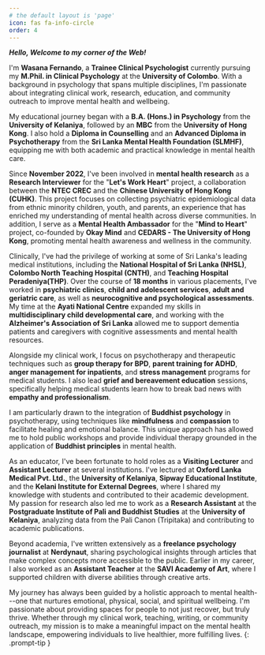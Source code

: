 ```yaml
---
# the default layout is 'page'
icon: fas fa-info-circle
order: 4
---
```


***Hello, Welcome to my corner of the Web!***

I'm **Wasana Fernando**, a **Trainee Clinical Psychologist** currently pursuing my **M.Phil. in Clinical Psychology** at the **University of Colombo**. With a background in psychology that spans multiple disciplines, I'm passionate about integrating clinical work, research, education, and community outreach to improve mental health and wellbeing.

My educational journey began with a **B.A. (Hons.) in Psychology** from the **University of Kelaniya**, followed by an **MBC** from the **University of Hong Kong**. I also hold a **Diploma in Counselling** and an **Advanced Diploma in Psychotherapy** from the **Sri Lanka Mental Health Foundation (SLMHF)**, equipping me with both academic and practical knowledge in mental health care.

Since **November 2022**, I've been involved in **mental health research** as a **Research Interviewer** for the "**Let's Work Heart**" project, a collaboration between the **NTEC CREC** and the **Chinese University of Hong Kong (CUHK)**. This project focuses on collecting psychiatric epidemiological data from ethnic minority children, youth, and parents, an experience that has enriched my understanding of mental health across diverse communities. In addition, I serve as a **Mental Health Ambassador** for the "**Mind to Heart**" project, co-founded by **Okay Mind** and **CEDARS - The University of Hong Kong**, promoting mental health awareness and wellness in the community.

Clinically, I've had the privilege of working at some of Sri Lanka's leading medical institutions, including the **National Hospital of Sri Lanka (NHSL)**, **Colombo North Teaching Hospital (CNTH)**, and **Teaching Hospital Peradeniya(THP)**. Over the course of **18 months** in various placements, I've worked in **psychiatric clinics**, **child and adolescent services**, **adult and geriatric care**, as well as **neurocognitive and psychological assessments**. My time at the **Ayati National Centre** expanded my skills in **multidisciplinary child developmental care**, and working with the **Alzheimer's Association of Sri Lanka** allowed me to support dementia patients and caregivers with cognitive assessments and mental health resources.

Alongside my clinical work, I focus on psychotherapy and therapeutic techniques such as **group therapy for BPD**, **parent training for ADHD**, **anger management for inpatients**, and **stress management** programs for medical students. I also lead **grief and bereavement education** sessions, specifically helping medical students learn how to break bad news with **empathy and professionalism**.

I am particularly drawn to the integration of **Buddhist psychology** in psychotherapy, using techniques like **mindfulness** and **compassion** to facilitate healing and emotional balance. This unique approach has allowed me to hold public workshops and provide individual therapy grounded in the application of **Buddhist principles** in mental health.

As an educator, I've been fortunate to hold roles as a **Visiting Lecturer** and **Assistant Lecturer** at several institutions. I've lectured at **Oxford Lanka Medical Pvt. Ltd.**, the **University of Kelaniya**, **Sipway Educational Institute**, and the **Kelani Institute for External Degrees**, where I shared my knowledge with students and contributed to their academic development. My passion for research also led me to work as a **Research Assistant** at the **Postgraduate Institute of Pali and Buddhist Studies** at the **University of Kelaniya**, analyzing data from the Pali Canon (Tripitaka) and contributing to academic publications.

Beyond academia, I've written extensively as a **freelance psychology journalist** at **Nerdynaut**, sharing psychological insights through articles that make complex concepts more accessible to the public. Earlier in my career, I also worked as an **Assistant Teacher** at the **SAVI Academy of Art**, where I supported children with diverse abilities through creative arts.

My journey has always been guided by a holistic approach to mental health---one that nurtures emotional, physical, social, and spiritual wellbeing. I'm passionate about providing spaces for people to not just recover, but truly thrive. Whether through my clinical work, teaching, writing, or community outreach, my mission is to make a meaningful impact on the mental health landscape, empowering individuals to live healthier, more fulfilling lives.
{: .prompt-tip }
